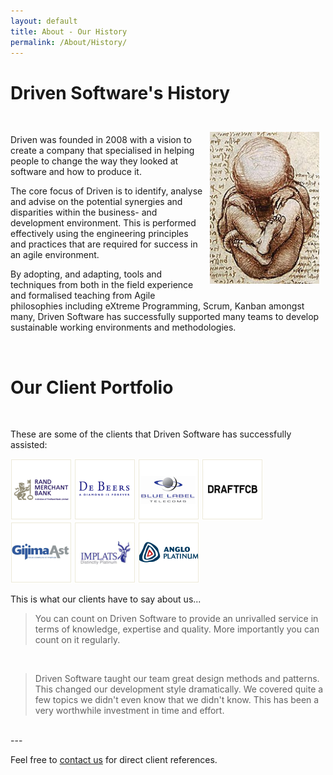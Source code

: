 ```yaml
---
layout: default
title: About - Our History
permalink: /About/History/
---
```

# Driven Software's History
<br>

<div style="float: right; width: 175px; margin: 5px; padding: 5px;">
    <img src="/images/content/history.jpg">
</div>

Driven was founded in 2008 with a vision to create a company that specialised in helping people to change the way they looked at software and how to produce it.

The core focus of Driven is to identify, analyse and advise on the potential synergies and disparities within the business- and development environment.  This is performed effectively using the engineering principles and practices that are required for success in an agile environment.

By adopting, and adapting, tools and techniques from both in the field experience and formalised teaching from Agile philosophies including eXtreme Programming, Scrum, Kanban amongst many, Driven Software has successfully supported many teams to develop sustainable working environments and methodologies.   

<br>

# Our Client Portfolio
<br>

These are some of the clients that Driven Software has successfully assisted:

![FirstRand Bank](/images/client-logos/rmb.png "FirstRand")
![DeBeers](/images/client-logos/debeers.png "DeBeers")
![Blue Label Telecoms](/images/client-logos/bluelabel.png "Blue Label")
![DraftFCB](/images/client-logos/draftfcb.png "DraftFCB")
![GijimaAst](/images/client-logos/gijimaast.png "GijimaAst")
![Impala Platinum](/images/client-logos/implats.png "Implats")
![Anglo Platinum](/images/client-logos/angloplatinum.png "Amplats")


This is what our clients have to say about us...

> You can count on Driven Software to provide an unrivalled service in terms of knowledge, expertise and quality. More importantly you can count on it regularly.

<br>

> Driven Software taught our team great design methods and patterns. This changed our development style dramatically. We covered quite a few topics we didn't even know that we didn't know. This has been a very worthwhile investment in time and effort.

<br>
---

Feel free to [contact us](/pages/ContactUs "Contact Driven Software") for direct client references.



<div style="width:100px; margin: 10px; padding: 0px;">
</div>